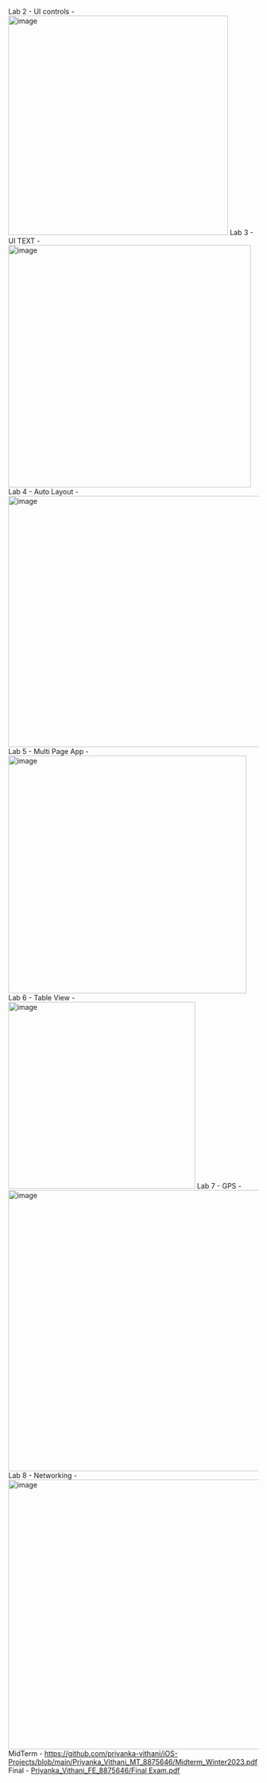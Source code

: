 Lab 2 - UI controls - <img width="442" alt="image" src="https://github.com/user-attachments/assets/7bb8200e-1e61-4b4b-a57f-32bc6e8a79f1" />
Lab 3 - UI TEXT - <img width="488" alt="image" src="https://github.com/user-attachments/assets/e2bb9b1c-55c7-4076-bd6f-aeb6534050b3" />
Lab 4 - Auto Layout - <img width="506" alt="image" src="https://github.com/user-attachments/assets/6d73a54e-cbca-4a3e-beef-e8c6454b95ca" />
Lab 5 - Multi Page App - <img width="479" alt="image" src="https://github.com/user-attachments/assets/8e04a0d3-0635-40c5-80e5-14babd2b0ea6" />
Lab 6 - Table View - <img width="376" alt="image" src="https://github.com/user-attachments/assets/77b0df2f-8343-4516-b70b-f3b172be22ed" />
Lab 7 - GPS - <img width="566" alt="image" src="https://github.com/user-attachments/assets/eb047248-9f4d-4ca2-bf77-8ddbd4b80286" />
Lab 8 - Networking - <img width="543" alt="image" src="https://github.com/user-attachments/assets/ea15909b-8167-4d55-a7ad-c0e2f1d15e66" />
MidTerm - https://github.com/priyanka-vithani/iOS-Projects/blob/main/Priyanka_Vithani_MT_8875646/Midterm_Winter2023.pdf
Final - [Priyanka_Vithani_FE_8875646/Final Exam.pdf](https://github.com/priyanka-vithani/iOS-Projects/blob/main/Priyanka_Vithani_FE_8875646/Final%20Exam.pdf)




